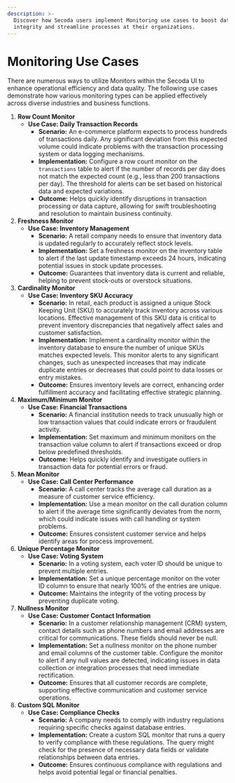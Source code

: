 ```yaml
---
description: >-
  Discover how Secoda users implement Monitoring use cases to boost data
  integrity and streamline processes at their organizations.
---
```


# Monitoring Use Cases

There are numerous ways to utilize Monitors within the Secoda UI to enhance operational efficiency and data quality. The following use cases demonstrate how various monitoring types can be applied effectively across diverse industries and business functions.

1. **Row Count Monitor**
   * **Use Case: Daily Transaction Records**
     * **Scenario:** An e-commerce platform expects to process hundreds of transactions daily. Any significant deviation from this expected volume could indicate problems with the transaction processing system or data logging mechanisms.
     * **Implementation:** Configure a row count monitor on the `transactions` table to alert if the number of records per day does not match the expected count (e.g., less than 200 transactions per day). The threshold for alerts can be set based on historical data and expected variations.
     * **Outcome:** Helps quickly identify disruptions in transaction processing or data capture, allowing for swift troubleshooting and resolution to maintain business continuity.
2. **Freshness Monitor**
   * **Use Case: Inventory Management**
     * **Scenario:** A retail company needs to ensure that inventory data is updated regularly to accurately reflect stock levels.
     * **Implementation:** Set a freshness monitor on the inventory table to alert if the last update timestamp exceeds 24 hours, indicating potential issues in stock update processes.
     * **Outcome:** Guarantees that inventory data is current and reliable, helping to prevent stock-outs or overstock situations.
3. **Cardinality Monitor**
   * **Use Case: Inventory SKU Accuracy**
     * **Scenario:** In retail, each product is assigned a unique Stock Keeping Unit (SKU) to accurately track inventory across various locations. Effective management of this SKU data is critical to prevent inventory discrepancies that negatively affect sales and customer satisfaction.
     * **Implementation:** Implement a cardinality monitor within the inventory database to ensure the number of unique SKUs matches expected levels. This monitor alerts to any significant changes, such as unexpected increases that may indicate duplicate entries or decreases that could point to data losses or entry mistakes.
     * **Outcome:** Ensures inventory levels are correct, enhancing order fulfillment accuracy and facilitating effective strategic planning.
4. **Maximum/Minimum Monitor**
   * **Use Case: Financial Transactions**
     * **Scenario:** A financial institution needs to track unusually high or low transaction values that could indicate errors or fraudulent activity.
     * **Implementation:** Set maximum and minimum monitors on the transaction value column to alert if transactions exceed or drop below predefined thresholds.
     * **Outcome:** Helps quickly identify and investigate outliers in transaction data for potential errors or fraud.
5. **Mean Monitor**
   * **Use Case: Call Center Performance**
     * **Scenario:** A call center tracks the average call duration as a measure of customer service efficiency.
     * **Implementation:** Use a mean monitor on the call duration column to alert if the average time significantly deviates from the norm, which could indicate issues with call handling or system problems.
     * **Outcome:** Ensures consistent customer service and helps identify areas for process improvement.
6. **Unique Percentage Monitor**
   * **Use Case: Voting System**
     * **Scenario:** In a voting system, each voter ID should be unique to prevent multiple entries.
     * **Implementation:** Set a unique percentage monitor on the voter ID column to ensure that nearly 100% of the entries are unique.
     * **Outcome:** Maintains the integrity of the voting process by preventing duplicate voting.
7. **Nullness Monitor**
   * **Use Case: Customer Contact Information**
     * **Scenario:** In a customer relationship management (CRM) system, contact details such as phone numbers and email addresses are critical for communications. These fields should never be null.
     * **Implementation:** Set a nullness monitor on the phone number and email columns of the customer table. Configure the monitor to alert if any null values are detected, indicating issues in data collection or integration processes that need immediate rectification.
     * **Outcome:** Ensures that all customer records are complete, supporting effective communication and customer service operations.
8. **Custom SQL Monitor**
   * **Use Case: Compliance Checks**
     * **Scenario:** A company needs to comply with industry regulations requiring specific checks against database entries.
     * **Implementation:** Create a custom SQL monitor that runs a query to verify compliance with these regulations. The query might check for the presence of necessary data fields or validate relationships between data entries.
     * **Outcome:** Ensures continuous compliance with regulations and helps avoid potential legal or financial penalties.

